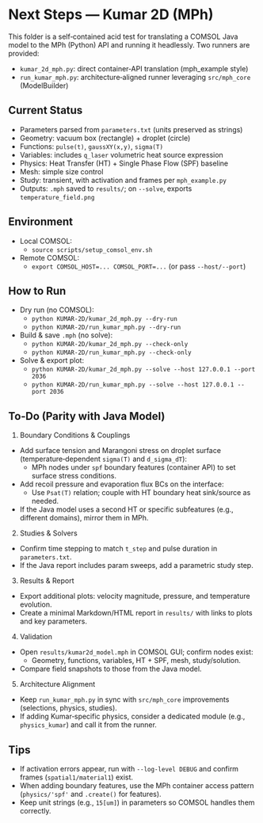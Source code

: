 # Next Steps — Kumar 2D (MPh)

This folder is a self‑contained acid test for translating a COMSOL Java model to the MPh (Python) API and running it headlessly. Two runners are provided:

- `kumar_2d_mph.py`: direct container‑API translation (mph_example style)
- `run_kumar_mph.py`: architecture‑aligned runner leveraging `src/mph_core` (ModelBuilder)

## Current Status

- Parameters parsed from `parameters.txt` (units preserved as strings)
- Geometry: vacuum box (rectangle) + droplet (circle)
- Functions: `pulse(t)`, `gaussXY(x,y)`, `sigma(T)`
- Variables: includes `q_laser` volumetric heat source expression
- Physics: Heat Transfer (HT) + Single Phase Flow (SPF) baseline
- Mesh: simple size control
- Study: transient, with activation and frames per `mph_example.py`
- Outputs: `.mph` saved to `results/`; on `--solve`, exports `temperature_field.png`

## Environment

- Local COMSOL:
  - `source scripts/setup_comsol_env.sh`
- Remote COMSOL:
  - `export COMSOL_HOST=... COMSOL_PORT=...` (or pass `--host/--port`)

## How to Run

- Dry run (no COMSOL):
  - `python KUMAR-2D/kumar_2d_mph.py --dry-run`
  - `python KUMAR-2D/run_kumar_mph.py --dry-run`
- Build & save `.mph` (no solve):
  - `python KUMAR-2D/kumar_2d_mph.py --check-only`
  - `python KUMAR-2D/run_kumar_mph.py --check-only`
- Solve & export plot:
  - `python KUMAR-2D/kumar_2d_mph.py --solve --host 127.0.0.1 --port 2036`
  - `python KUMAR-2D/run_kumar_mph.py --solve --host 127.0.0.1 --port 2036`

## To‑Do (Parity with Java Model)

1) Boundary Conditions & Couplings
- Add surface tension and Marangoni stress on droplet surface (temperature‑dependent `sigma(T)` and `d_sigma_dT`):
  - MPh nodes under `spf` boundary features (container API) to set surface stress conditions.
- Add recoil pressure and evaporation flux BCs on the interface:
  - Use `Psat(T)` relation; couple with HT boundary heat sink/source as needed.
- If the Java model uses a second HT or specific subfeatures (e.g., different domains), mirror them in MPh.

2) Studies & Solvers
- Confirm time stepping to match `t_step` and pulse duration in `parameters.txt`.
- If the Java report includes param sweeps, add a parametric study step.

3) Results & Report
- Export additional plots: velocity magnitude, pressure, and temperature evolution.
- Create a minimal Markdown/HTML report in `results/` with links to plots and key parameters.

4) Validation
- Open `results/kumar2d_model.mph` in COMSOL GUI; confirm nodes exist:
  - Geometry, functions, variables, HT + SPF, mesh, study/solution.
- Compare field snapshots to those from the Java model.

5) Architecture Alignment
- Keep `run_kumar_mph.py` in sync with `src/mph_core` improvements (selections, physics, studies).
- If adding Kumar‑specific physics, consider a dedicated module (e.g., `physics_kumar`) and call it from the runner.

## Tips

- If activation errors appear, run with `--log-level DEBUG` and confirm frames (`spatial1/material1`) exist.
- When adding boundary features, use the MPh container access pattern (`physics/'spf'` and `.create()` for features).
- Keep unit strings (e.g., `15[um]`) in parameters so COMSOL handles them correctly.

